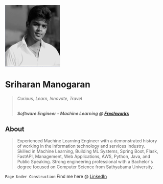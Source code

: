 <img src="/sriharan_bw.png" height="200" width="180">

# Sriharan Manogaran
> ###### Curious, Learn, Innovate, Travel
> ##### Software Engineer - Machine Learning @ [Freshworks](www.freshworks.com/)

## About
> Experienced Machine Learning Engineer with a demonstrated history of working in the information technology and services industry.
> Skilled in Machine Learning, Building ML Systems, Spring Boot, Flask, FastAPI, Management, Web Applications, AWS, Python, Java, and Public Speaking. 
> Strong engineering professional with a Bachelor's degree focused on Computer Science from Sathyabama University. 


```Page Under Construction``` Find me here @ [LinkedIn](https://www.linkedin.com/in/sriharan16/)
